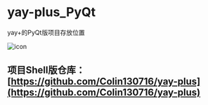 # yay-plus_PyQt
yay+的PyQt版项目存放位置

![icon](https://github.com/Colin130716/yay-plus_PyQt/blob/master/icon/256x256.png)

## 项目Shell版仓库：[https://github.com/Colin130716/yay-plus](https://github.com/Colin130716/yay-plus)